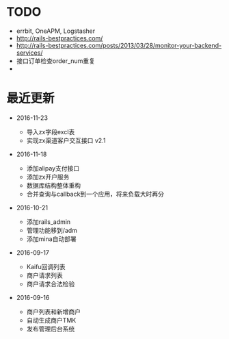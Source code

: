 # TODO
  * errbit, OneAPM, Logstasher
  * http://rails-bestpractices.com/
  * http://rails-bestpractices.com/posts/2013/03/28/monitor-your-backend-services/
  * 接口订单检查order_num重复
  *

# 最近更新

* 2016-11-23
  * 导入zx字段excl表
  * 实现zx渠道客户交互接口 v2.1

* 2016-11-18
  * 添加alipay支付接口
  * 添加zx开户服务
  * 数据库结构整体重构
  * 合并查询与callback到一个应用，将来负载大时再分


* 2016-10-21
  * 添加rails_admin
  * 管理功能移到/adm
  * 添加mina自动部署

* 2016-09-17
  * Kaifu回调列表
  * 商户请求列表
  * 商户请求合法检验


* 2016-09-16
  * 商户列表和新增商户
  * 自动生成商户TMK
  * 发布管理后台系统
